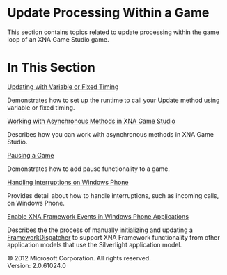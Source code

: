 ﻿

# Update Processing Within a Game

This section contains topics related to update processing within the game loop of an XNA Game Studio game.

# In This Section

[Updating with Variable or Fixed Timing](AppModel_HowTo_VariableStepGameLoop.md)

Demonstrates how to set up the runtime to call your Update method using variable or fixed timing.

[Working with Asynchronous Methods in XNA Game Studio](AsyncProgramming.md)

Describes how you can work with asynchronous methods in XNA Game Studio.

[Pausing a Game](AppModel_HowTo_PauseGame.md)

Demonstrates how to add pause functionality to a game.

[Handling Interruptions on Windows Phone](RespondingtoShutdownEvents.md)

Provides detail about how to handle interruptions, such as incoming calls, on Windows Phone.

[Enable XNA Framework Events in Windows Phone Applications](UsingXNAFrameworkInSilverlight.md)

Describes the the process of manually initializing and updating a [FrameworkDispatcher](T_MXF_FrameworkDispatcher.md) to support XNA Framework functionality from other application models that use the Silverlight application model.

© 2012 Microsoft Corporation. All rights reserved.  
Version: 2.0.61024.0